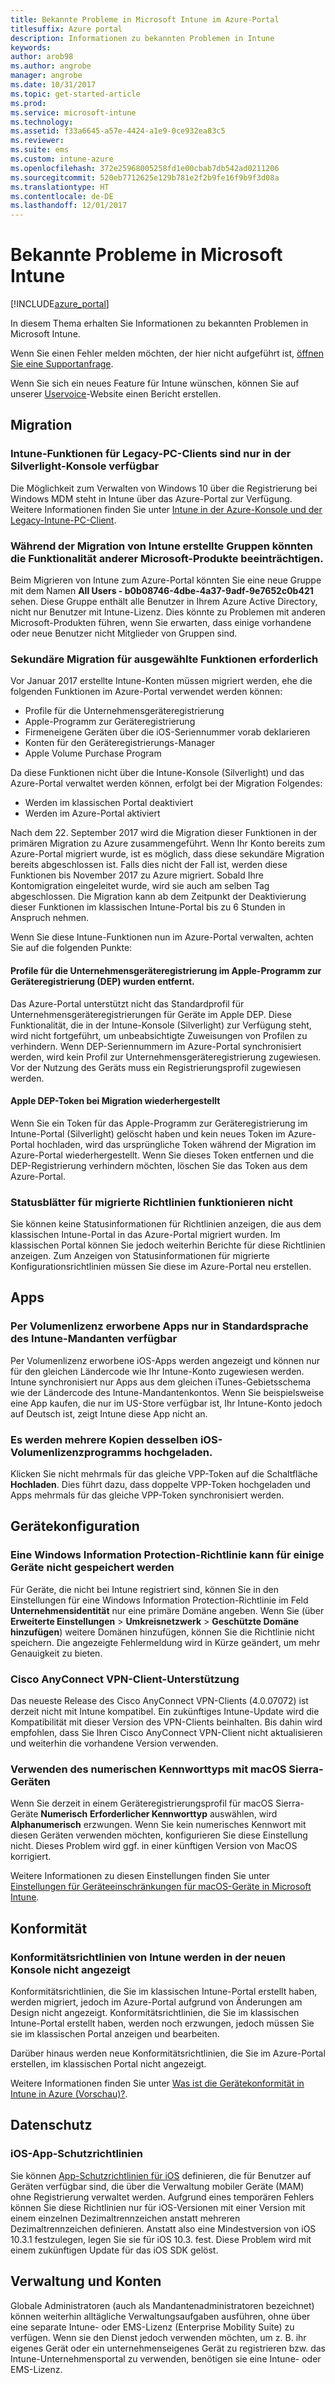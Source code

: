```yaml
---
title: Bekannte Probleme in Microsoft Intune im Azure-Portal
titlesuffix: Azure portal
description: Informationen zu bekannten Problemen in Intune
keywords: 
author: arob98
ms.author: angrobe
manager: angrobe
ms.date: 10/31/2017
ms.topic: get-started-article
ms.prod: 
ms.service: microsoft-intune
ms.technology: 
ms.assetid: f33a6645-a57e-4424-a1e9-0ce932ea83c5
ms.reviewer: 
ms.suite: ems
ms.custom: intune-azure
ms.openlocfilehash: 372e25968005258fd1e00cbab7db542ad0211206
ms.sourcegitcommit: 520eb7712625e129b781e2f2b9fe16f9b9f3d08a
ms.translationtype: HT
ms.contentlocale: de-DE
ms.lasthandoff: 12/01/2017
---
```

# <a name="known-issues-in-microsoft-intune"></a>Bekannte Probleme in Microsoft Intune


[!INCLUDE[azure_portal](./includes/azure_portal.md)]


In diesem Thema erhalten Sie Informationen zu bekannten Problemen in Microsoft Intune.

Wenn Sie einen Fehler melden möchten, der hier nicht aufgeführt ist, [öffnen Sie eine Supportanfrage](get-support.md).

Wenn Sie sich ein neues Feature für Intune wünschen, können Sie auf unserer [Uservoice](https://microsoftintune.uservoice.com/forums/291681-ideas/category/189016-azure-admin-console)-Website einen Bericht erstellen.

## <a name="migration"></a>Migration

### <a name="intune-legacy-pc-client-features-are-only-available-in-the-silverlight-console"></a>Intune-Funktionen für Legacy-PC-Clients sind nur in der Silverlight-Konsole verfügbar

Die Möglichkeit zum Verwalten von Windows 10 über die Registrierung bei Windows MDM steht in Intune über das Azure-Portal zur Verfügung. Weitere Informationen finden Sie unter [Intune in der Azure-Konsole und der Legacy-Intune-PC-Client](https://docs.microsoft.com/intune-classic/deploy-use/intune-on-azure).

### <a name="groups-created-by-intune-during-migration-might-affect-functionality-of-other-microsoft-products"></a>Während der Migration von Intune erstellte Gruppen könnten die Funktionalität anderer Microsoft-Produkte beeinträchtigen.

Beim Migrieren von Intune zum Azure-Portal könnten Sie eine neue Gruppe mit dem Namen **All Users - b0b08746-4dbe-4a37-9adf-9e7652c0b421** sehen. Diese Gruppe enthält alle Benutzer in Ihrem Azure Active Directory, nicht nur Benutzer mit Intune-Lizenz. Dies könnte zu Problemen mit anderen Microsoft-Produkten führen, wenn Sie erwarten, dass einige vorhandene oder neue Benutzer nicht Mitglieder von Gruppen sind.

### <a name="secondary-migration-required-for-select-capabilities"></a>Sekundäre Migration für ausgewählte Funktionen erforderlich

Vor Januar 2017 erstellte Intune-Konten müssen migriert werden, ehe die folgenden Funktionen im Azure-Portal verwendet werden können:

- Profile für die Unternehmensgeräteregistrierung
- Apple-Programm zur Geräteregistrierung
- Firmeneigene Geräten über die iOS-Seriennummer vorab deklarieren
- Konten für den Geräteregistrierungs-Manager
- Apple Volume Purchase Program

Da diese Funktionen nicht über die Intune-Konsole (Silverlight) und das Azure-Portal verwaltet werden können, erfolgt bei der Migration Folgendes:
- Werden im klassischen Portal deaktiviert
- Werden im Azure-Portal aktiviert  

Nach dem 22. September 2017 wird die Migration dieser Funktionen in der primären Migration zu Azure zusammengeführt. Wenn Ihr Konto bereits zum Azure-Portal migriert wurde, ist es möglich, dass diese sekundäre Migration bereits abgeschlossen ist. Falls dies nicht der Fall ist, werden diese Funktionen bis November 2017 zu Azure migriert. Sobald Ihre Kontomigration eingeleitet wurde, wird sie auch am selben Tag abgeschlossen. Die Migration kann ab dem Zeitpunkt der Deaktivierung dieser Funktionen im klassischen Intune-Portal bis zu 6 Stunden in Anspruch nehmen.

Wenn Sie diese Intune-Funktionen nun im Azure-Portal verwalten, achten Sie auf die folgenden Punkte:

#### <a name="removes-default-corporate-device-enrollment-profiles-in-apple-dep"></a>Profile für die Unternehmensgeräteregistrierung im Apple-Programm zur Geräteregistrierung (DEP) wurden entfernt.
Das Azure-Portal unterstützt nicht das Standardprofil für Unternehmensgeräteregistrierungen für Geräte im Apple DEP. Diese Funktionalität, die in der Intune-Konsole (Silverlight) zur Verfügung steht, wird nicht fortgeführt, um unbeabsichtigte Zuweisungen von Profilen zu verhindern. Wenn DEP-Seriennummern im Azure-Portal synchronisiert werden, wird kein Profil zur Unternehmensgeräteregistrierung zugewiesen. Vor der Nutzung des Geräts muss ein Registrierungsprofil zugewiesen werden.

#### <a name="apple-dep-token-restored-with-migration"></a>Apple DEP-Token bei Migration wiederhergestellt

Wenn Sie ein Token für das Apple-Programm zur Geräteregistrierung im Intune-Portal (Silverlight) gelöscht haben und kein neues Token im Azure-Portal hochladen, wird das ursprüngliche Token während der Migration im Azure-Portal wiederhergestellt. Wenn Sie dieses Token entfernen und die DEP-Registrierung verhindern möchten, löschen Sie das Token aus dem Azure-Portal.

### <a name="status-blades-for-migrated-policies-do-not-work"></a>Statusblätter für migrierte Richtlinien funktionieren nicht

Sie können keine Statusinformationen für Richtlinien anzeigen, die aus dem klassischen Intune-Portal in das Azure-Portal migriert wurden. Im klassischen Portal können Sie jedoch weiterhin Berichte für diese Richtlinien anzeigen. Zum Anzeigen von Statusinformationen für migrierte Konfigurationsrichtlinien müssen Sie diese im Azure-Portal neu erstellen.

## <a name="apps"></a>Apps

### <a name="ios-volume-purchased-apps-only-available-in-default-intune-tenant-language"></a>Per Volumenlizenz erworbene Apps nur in Standardsprache des Intune-Mandanten verfügbar
Per Volumenlizenz erworbene iOS-Apps werden angezeigt und können nur für den gleichen Ländercode wie Ihr Intune-Konto zugewiesen werden. Intune synchronisiert nur Apps aus dem gleichen iTunes-Gebietsschema wie der Ländercode des Intune-Mandantenkontos. Wenn Sie beispielsweise eine App kaufen, die nur im US-Store verfügbar ist, Ihr Intune-Konto jedoch auf Deutsch ist, zeigt Intune diese App nicht an.

### <a name="multiple-copies-of-the-same-ios-volume-purchase-program-are-uploaded"></a>Es werden mehrere Kopien desselben iOS-Volumenlizenzprogramms hochgeladen.
Klicken Sie nicht mehrmals für das gleiche VPP-Token auf die Schaltfläche **Hochladen**. Dies führt dazu, dass doppelte VPP-Token hochgeladen und Apps mehrmals für das gleiche VPP-Token synchronisiert werden.

<!-- ## Groups -->

## <a name="device-configuration"></a>Gerätekonfiguration

### <a name="you-cannot-save-a-windows-information-protection-policy-for-some-devices"></a>Eine Windows Information Protection-Richtlinie kann für einige Geräte nicht gespeichert werden

Für Geräte, die nicht bei Intune registriert sind, können Sie in den Einstellungen für eine Windows Information Protection-Richtlinie im Feld **Unternehmensidentität** nur eine primäre Domäne angeben.
Wenn Sie (über **Erweiterte Einstellungen** > **Umkreisnetzwerk** > **Geschützte Domäne hinzufügen**) weitere Domänen hinzufügen, können Sie die Richtlinie nicht speichern. Die angezeigte Fehlermeldung wird in Kürze geändert, um mehr Genauigkeit zu bieten.

### <a name="cisco-anyconnect-vpn-client-support"></a>Cisco AnyConnect VPN-Client-Unterstützung

Das neueste Release des Cisco AnyConnect VPN-Clients (4.0.07072) ist derzeit nicht mit Intune kompatibel.
Ein zukünftiges Intune-Update wird die Kompatibilität mit dieser Version des VPN-Clients beinhalten. Bis dahin wird empfohlen, dass Sie Ihren Cisco AnyConnect VPN-Client nicht aktualisieren und weiterhin die vorhandene Version verwenden.

### <a name="using-the-numeric-password-type-with-macos-sierra-devices"></a>Verwenden des numerischen Kennworttyps mit macOS Sierra-Geräten

Wenn Sie derzeit in einem Geräteregistrierungsprofil für macOS Sierra-Geräte **Numerisch** **Erforderlicher Kennworttyp** auswählen, wird **Alphanumerisch** erzwungen. Wenn Sie kein numerisches Kennwort mit diesen Geräten verwenden möchten, konfigurieren Sie diese Einstellung nicht.
Dieses Problem wird ggf. in einer künftigen Version von MacOS korrigiert.

Weitere Informationen zu diesen Einstellungen finden Sie unter [Einstellungen für Geräteeinschränkungen für macOS-Geräte in Microsoft Intune](device-restrictions-macos.md).

## <a name="compliance"></a>Konformität

### <a name="compliance-policies-from-intune-do-not-show-up-in-new-console"></a>Konformitätsrichtlinien von Intune werden in der neuen Konsole nicht angezeigt

Konformitätsrichtlinien, die Sie im klassischen Intune-Portal erstellt haben, werden migriert, jedoch im Azure-Portal aufgrund von Änderungen am Design nicht angezeigt. Konformitätsrichtlinien, die Sie im klassischen Intune-Portal erstellt haben, werden noch erzwungen, jedoch müssen Sie sie im klassischen Portal anzeigen und bearbeiten.

Darüber hinaus werden neue Konformitätsrichtlinien, die Sie im Azure-Portal erstellen, im klassischen Portal nicht angezeigt.

Weitere Informationen finden Sie unter [Was ist die Gerätekonformität in Intune in Azure (Vorschau)?](device-compliance.md).

<!-- ## Enrollment -->


## <a name="data-protection"></a>Datenschutz

### <a name="ios-app-protection-policies"></a>iOS-App-Schutzrichtlinien

Sie können [App-Schutzrichtlinien für iOS](app-protection-policy-settings-ios.md) definieren, die für Benutzer auf Geräten verfügbar sind, die über die Verwaltung mobiler Geräte (MAM) ohne Registrierung verwaltet werden. Aufgrund eines temporären Fehlers können Sie diese Richtlinien nur für iOS-Versionen mit einer Version mit einem einzelnen Dezimaltrennzeichen anstatt mehreren Dezimaltrennzeichen definieren. Anstatt also eine Mindestversion von iOS 10.3.1 festzulegen, legen Sie sie für iOS 10.3. fest. Diese Problem wird mit einem zukünftigen Update für das iOS SDK gelöst.


## <a name="administration-and-accounts"></a>Verwaltung und Konten

Globale Administratoren (auch als Mandantenadministratoren bezeichnet) können weiterhin alltägliche Verwaltungsaufgaben ausführen, ohne über eine separate Intune- oder EMS-Lizenz (Enterprise Mobility Suite) zu verfügen. Wenn sie den Dienst jedoch verwenden möchten, um z. B. ihr eigenes Gerät oder ein unternehmenseigenes Gerät zu registrieren bzw. das Intune-Unternehmensportal zu verwenden, benötigen sie eine Intune- oder EMS-Lizenz.

<!-- ## Additional items -->
